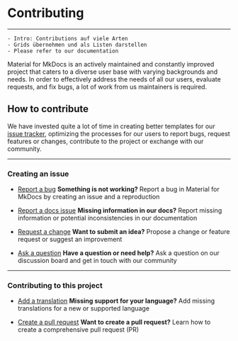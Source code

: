 # Contributing

---

    - Intro: Contributions auf viele Arten
    - Grids übernehmen und als Listen darstellen
    - Please refer to our documentation

Material for MkDocs is an actively maintained and constantly improved project 
that caters to a diverse user base with varying backgrounds and needs. In order
to effectively address the needs of all our users, evaluate requests, and fix 
bugs, a lot of work from us maintainers is required.

## How to contribute

We have invested quite a lot of time in creating better templates for our
[issue tracker], optimizing the processes for our users to report bugs, request
features or changes, contribute to the project or exchange with our community. 

---

  [issue tracker]: https://github.com/squidfunk/mkdocs-material/issues

### Creating an issue


-   [Report a bug][report a bug]
    __Something is not working?__ Report a bug in Material for MkDocs by creating an issue and a reproduction

-   [Report a docs issue][report a docs issue]
    __Missing information in our docs?__ Report missing information or potential inconsistencies in our documentation 

-   [Request a change][request a change]
    __Want to submit an idea?__ Propose a change or feature request or suggest an improvement

-   [Ask a question][ask a question]
    __Have a question or need help?__ Ask a question on our discussion board and get in touch with our community

---

### Contributing to this project

-   [Add a translation](https://github.com/squidfunk/mkdocs-material/adding-a-translation)
    __Missing support for your language?__ Add missing translations for a new or supported language

-   [Create a pull request](https://github.com/squidfunk/mkdocs-material/creating-a-pull-request) 
    __Want to create a pull request?__ Learn how to create a comprehensive pull request (PR)


  [report a bug]: reporting-a-bug.md
  [report a docs issue]: reporting-a-docs-issue.md
  [request a change]: requesting-a-change.md
  [ask a question]: https://github.com/squidfunk/mkdocs-material/discussions
